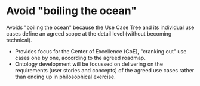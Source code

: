 # Avoid "boiling the ocean"

Avoids "boiling the ocean" because the Use Case Tree and its individual use cases
define an agreed scope at the detail level (without becoming technical).

- Provides focus for the Center of Excellence (CoE), "cranking out" use cases one by one,
  according to the agreed roadmap.
- Ontology development will be focussed on delivering on the requirements (user stories and
  concepts) of the agreed use cases rather than ending up in philosophical exercise.